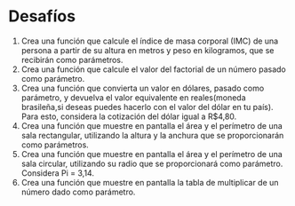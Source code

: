 # Desafíos

1. Crea una función que calcule el índice de masa corporal (IMC) de una persona a partir de su altura en metros y peso en kilogramos, que se recibirán como parámetros.
2. Crea una función que calcule el valor del factorial de un número pasado como parámetro.
3. Crea una función que convierta un valor en dólares, pasado como parámetro, y devuelva el valor equivalente en reales(moneda brasileña,si deseas puedes hacerlo con el valor del dólar en tu país). Para esto, considera la cotización del dólar igual a R$4,80.
4. Crea una función que muestre en pantalla el área y el perímetro de una sala rectangular, utilizando la altura y la anchura que se proporcionarán como parámetros.
5. Crea una función que muestre en pantalla el área y el perímetro de una sala circular, utilizando su radio que se proporcionará como parámetro. Considera Pi = 3,14.
6. Crea una función que muestre en pantalla la tabla de multiplicar de un número dado como parámetro.
